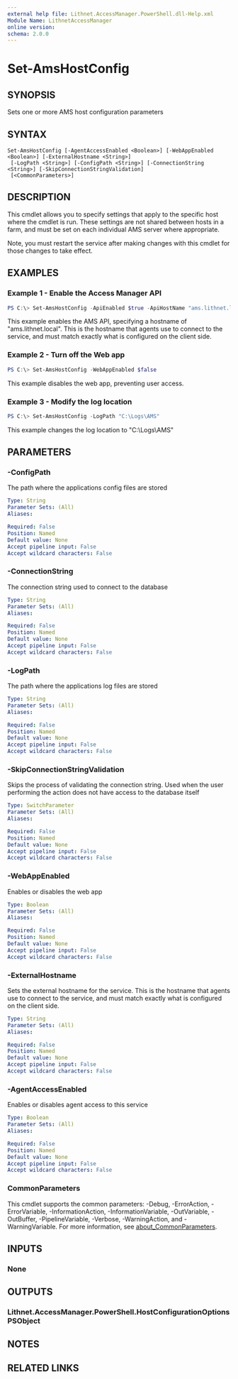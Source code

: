```yaml
---
external help file: Lithnet.AccessManager.PowerShell.dll-Help.xml
Module Name: LithnetAccessManager
online version:
schema: 2.0.0
---
```


# Set-AmsHostConfig

## SYNOPSIS
Sets one or more AMS host configuration parameters

## SYNTAX

```
Set-AmsHostConfig [-AgentAccessEnabled <Boolean>] [-WebAppEnabled <Boolean>] [-ExternalHostname <String>]
 [-LogPath <String>] [-ConfigPath <String>] [-ConnectionString <String>] [-SkipConnectionStringValidation]
 [<CommonParameters>]
```

## DESCRIPTION
This cmdlet allows you to specify settings that apply to the specific host where the cmdlet is run. These settings are not shared between hosts in a farm, and must be set on each individual AMS server where appropriate.

Note, you must restart the service after making changes with this cmdlet for those changes to take effect.

## EXAMPLES

### Example 1 - Enable the Access Manager API
```powershell
PS C:\> Set-AmsHostConfig -ApiEnabled $true -ApiHostName "ams.lithnet.local"
```

This example enables the AMS API, specifying a hostname of "ams.lithnet.local". This is the hostname that agents use to connect to the service, and must match exactly what is configured on the client side.

### Example 2 - Turn off the Web app
```powershell
PS C:\> Set-AmsHostConfig -WebAppEnabled $false
```

This example disables the web app, preventing user access.

### Example 3 - Modify the log location
```powershell
PS C:\> Set-AmsHostConfig -LogPath "C:\Logs\AMS"
```

This example changes the log location to "C:\Logs\AMS"

## PARAMETERS

### -ConfigPath
The path where the applications config files are stored

```yaml
Type: String
Parameter Sets: (All)
Aliases:

Required: False
Position: Named
Default value: None
Accept pipeline input: False
Accept wildcard characters: False
```

### -ConnectionString
The connection string used to connect to the database

```yaml
Type: String
Parameter Sets: (All)
Aliases:

Required: False
Position: Named
Default value: None
Accept pipeline input: False
Accept wildcard characters: False
```

### -LogPath
The path where the applications log files are stored

```yaml
Type: String
Parameter Sets: (All)
Aliases:

Required: False
Position: Named
Default value: None
Accept pipeline input: False
Accept wildcard characters: False
```

### -SkipConnectionStringValidation
Skips the process of validating the connection string.
Used when the user performing the action does not have access to the database itself

```yaml
Type: SwitchParameter
Parameter Sets: (All)
Aliases:

Required: False
Position: Named
Default value: None
Accept pipeline input: False
Accept wildcard characters: False
```

### -WebAppEnabled
Enables or disables the web app

```yaml
Type: Boolean
Parameter Sets: (All)
Aliases:

Required: False
Position: Named
Default value: None
Accept pipeline input: False
Accept wildcard characters: False
```

### -ExternalHostname
Sets the external hostname for the service. This is the hostname that agents use to connect to the service, and must match exactly what is configured on the client side.

```yaml
Type: String
Parameter Sets: (All)
Aliases:

Required: False
Position: Named
Default value: None
Accept pipeline input: False
Accept wildcard characters: False
```

### -AgentAccessEnabled
Enables or disables agent access to this service

```yaml
Type: Boolean
Parameter Sets: (All)
Aliases:

Required: False
Position: Named
Default value: None
Accept pipeline input: False
Accept wildcard characters: False
```

### CommonParameters
This cmdlet supports the common parameters: -Debug, -ErrorAction, -ErrorVariable, -InformationAction, -InformationVariable, -OutVariable, -OutBuffer, -PipelineVariable, -Verbose, -WarningAction, and -WarningVariable. For more information, see [about_CommonParameters](http://go.microsoft.com/fwlink/?LinkID=113216).

## INPUTS

### None

## OUTPUTS

### Lithnet.AccessManager.PowerShell.HostConfigurationOptionsPSObject

## NOTES

## RELATED LINKS
